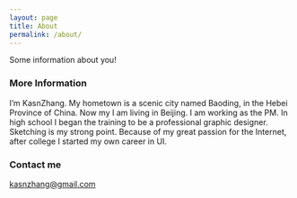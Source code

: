 ```yaml
---
layout: page
title: About
permalink: /about/
---
```


Some information about you!

### More Information

I’m KasnZhang. My hometown is a scenic city named Baoding, in the Hebei Province of China. Now my I am living in Beijing. I am working as the PM. In high school I began the training to be a professional graphic designer. Sketching is my strong point. Because of my great passion for the Internet, after college I started my own career in UI.

### Contact me

[kasnzhang@gmail.com](mailto:kasnzhang@gmail.com)
